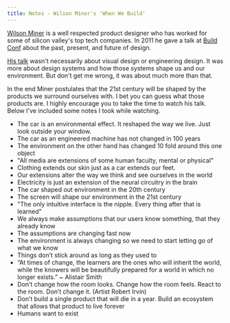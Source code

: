 ```yaml
---
title: Notes - Wilson Miner's 'When We Build'
---
```


[Wilson Miner](http://wilsonminer.com/) is a well respected product designer who has worked for some of silicon valley's top tech companies. In 2011 he gave a talk at [Build Conf](http://2011.buildconf.com/) about the past, present, and future of design.

[His talk](http://vimeo.com/34017777) wasn't necessarily about visual design or engineering design. It was more about design systems and how those systems shape us and our environment. But don't get me wrong, it was about much more than that.

In the end Miner postulates that the 21st century will be shaped by the products we surround ourselves with. I bet you can guess what those products are. I highly encourage you to take the time to watch his talk. Below I've included some notes I took while watching.

- The car is an environmental effect. It reshaped the way we live. Just look outside your window.
- The car as an engineered machine has not changed in 100 years
- The environment on the other hand has changed 10 fold around this one object
- "All media are extensions of some human faculty, mental or physical"
- Clothing extends our skin just as a car extends our feet.
- Our extensions alter the way we think and see ourselves in the world
- Electricity is just an extension of the neural circuitry in the brain
- The car shaped out environment in the 20th century
- The screen will shape our environment in the 21st century
- "The only intuitive interface is the nipple. Every thing after that is learned"
- We always make assumptions that our users know something, that they already know
- The assumptions are changing fast now
- The environment is always changing so we need to start letting go of what we know
- Things don’t stick around as long as they used to
- “At times of change, the learners are the ones who will inherit the world, while the knowers will be beautifully prepared for a world in which no longer exists.” ~ Alistair Smith
- Don’t change how the room looks. Change how the room feels. React to the room. Don’t change it. (Artist Robert Irvin)
- Don’t build a single product that will die in a year. Build an ecosystem that allows that product to live forever
- Humans want to exist